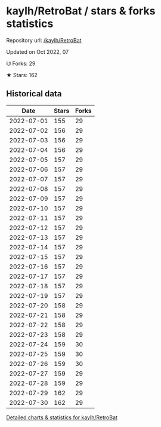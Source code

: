 # kaylh/RetroBat / stars & forks statistics

Repository url: [/kaylh/RetroBat](https://github.com/kaylh/RetroBat)

Updated on Oct 2022, 07

☋ Forks: 29

★ Stars: 162

## Historical data
| Date | Stars | Forks |
|------|-------|-------|
| 2022-07-01 | 155 | 29 | 
| 2022-07-02 | 156 | 29 | 
| 2022-07-03 | 156 | 29 | 
| 2022-07-04 | 156 | 29 | 
| 2022-07-05 | 157 | 29 | 
| 2022-07-06 | 157 | 29 | 
| 2022-07-07 | 157 | 29 | 
| 2022-07-08 | 157 | 29 | 
| 2022-07-09 | 157 | 29 | 
| 2022-07-10 | 157 | 29 | 
| 2022-07-11 | 157 | 29 | 
| 2022-07-12 | 157 | 29 | 
| 2022-07-13 | 157 | 29 | 
| 2022-07-14 | 157 | 29 | 
| 2022-07-15 | 157 | 29 | 
| 2022-07-16 | 157 | 29 | 
| 2022-07-17 | 157 | 29 | 
| 2022-07-18 | 157 | 29 | 
| 2022-07-19 | 157 | 29 | 
| 2022-07-20 | 158 | 29 | 
| 2022-07-21 | 158 | 29 | 
| 2022-07-22 | 158 | 29 | 
| 2022-07-23 | 158 | 29 | 
| 2022-07-24 | 159 | 30 | 
| 2022-07-25 | 159 | 30 | 
| 2022-07-26 | 159 | 30 | 
| 2022-07-27 | 159 | 29 | 
| 2022-07-28 | 159 | 29 | 
| 2022-07-29 | 162 | 29 | 
| 2022-07-30 | 162 | 29 | 


[Detailed charts & statistics for kaylh/RetroBat](https://reviewgithub.com/rep/kaylh/RetroBat)
